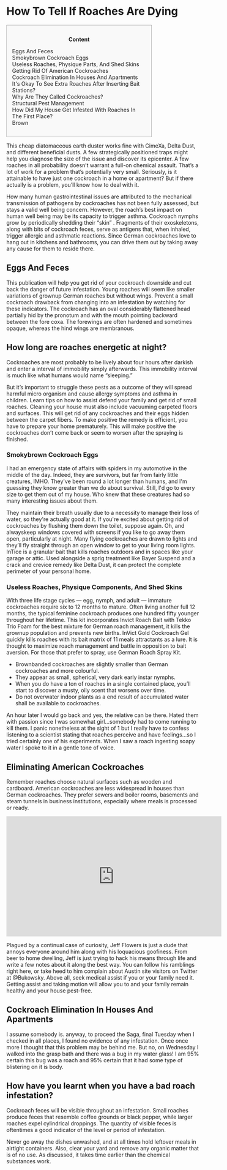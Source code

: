 <h1>How To Tell If Roaches Are Dying</h1>

<div id="toc" style="background: #f9f9f9;border: 1px solid #aaa;display: table;margin-bottom: 1em;padding: 1em;width: 350px;"><p class="toctitle" style="font-weight: 700;text-align: center;">Content</p><ul class="toc_list"><li><a href="#toc-0">Eggs And Feces</a></li><li><a href="#toc-1">Smokybrown Cockroach Eggs</a></li><li><a href="#toc-2">Useless Roaches, Physique Parts, And Shed Skins</a></li><li><a href="#toc-3">Getting Rid Of American Cockroaches</a></li><li><a href="#toc-4">Cockroach Elimination In Houses And Apartments</a></li><li><a href="#toc-5">It's Okay To See Extra Roaches After Inserting Bait Stations?</a></li><li><a href="#toc-6">Why Are They Called Cockroaches?</a></li><li><a href="#toc-7">Structural Pest Management</a></li><li><a href="#toc-8">How Did My House Get Infested With Roaches In The First Place?</a></li><li><a href="#toc-9">Brown</a></li></ul></div>
<p>This cheap diatomaceous earth duster works fine with CimeXa, Delta Dust, and different beneficial dusts. A few strategically positioned traps might help you diagnose the size of the issue and discover its epicenter. A few roaches in all probability doesn’t warrant a full-on chemical assault. That’s a lot of work for a problem that’s potentially very small. Seriously, is it attainable to have just one cockroach in a home or apartment? But if there actually is a problem, you’ll know how to deal with it.</p>

<p>How many human gastrointestinal issues are attributed to the mechanical transmission of pathogens by cockroaches has not been fully assessed, but stays a valid well being concern. However, the roach’s best impact on human well being may be its capacity to trigger asthma. Cockroach nymphs grow by periodically shedding their “skin” . Fragments of their exoskeletons, along with bits of cockroach feces, serve as antigens that, when inhaled, trigger allergic and asthmatic reactions. Since German cockroaches love to hang out in kitchens and bathrooms, you can drive them out by taking away any cause for them to reside there.</p>
<h2 id="toc-0">Eggs And Feces</h2>
<p>This publication will help you get rid of your cockroach downside and cut back the danger of future infestation. Young roaches will seem like smaller variations of grownup German roaches but without wings. Prevent a small cockroach drawback from changing into an infestation by watching for these indicators. The cockroach has an oval considerably flattened head partially hid by the pronotum and with the mouth pointing backward between the fore coxa. The forewings are often hardened and sometimes opaque, whereas the hind wings are membranous.</p>
<div itemScope itemProp="mainEntity" itemType="https://schema.org/Question">  <div itemProp="name"><h2>How long are roaches energetic at night?</h2></div>  <div itemScope itemProp="acceptedAnswer" itemType="https://schema.org/Answer">      <div itemProp="text"><p>Cockroaches are most probably to be lively about four hours after darkish and enter a interval of immobility simply afterwards. This immobility interval is much like what humans would name “sleeping.”</p></div>  </div></div>
<p>But it’s important to struggle these pests as a outcome of they will spread harmful micro organism and cause allergy symptoms and asthma in children. Learn tips on how to assist defend your family and get rid of small roaches. Cleaning your house must also include vacuuming carpeted floors and surfaces. This will get rid of any cockroaches and their eggs hidden between the carpet fibers. To make positive the remedy is efficient, you have to prepare your home prematurely. This will make positive the cockroaches don’t come back or seem to worsen after the spraying is finished.</p>
<h3 id="toc-1">Smokybrown Cockroach Eggs</h3>
<p>I had an emergency state of affairs with spiders in my automotive in the middle of the day. Indeed, they are survivors, but far from fairly little creatures, IMHO. They've been round a lot longer than humans, and I'm guessing they know greater than we do about survival. Still, I'd go to every size to get them out of my house. Who knew that these creatures had so many interesting issues about them.</p>

<p>They maintain their breath usually due to a necessity to manage their loss of water, so they're actually good at it. If you're excited about getting rid of cockroaches by flushing them down the toilet, suppose again. Oh, and alwayskeep windows covered with screens if you like to go away them open, particularly at night. Many flying cockroaches are drawn to lights and they’ll fly straight through an open window to get to your living room lights. InTice is a granular bait that kills roaches outdoors and in spaces like your garage or attic. Used alongside a sprig treatment like Bayer Suspend and a crack and crevice remedy like Delta Dust, it can protect the complete perimeter of your personal home.</p>
<h3 id="toc-2">Useless Roaches, Physique Components, And Shed Skins</h3>
<p>With three life stage cycles — egg, nymph, and adult — immature cockroaches require six to 12 months to mature. Often living another full 12 months, the typical feminine cockroach produces one hundred fifty younger throughout her lifetime. This kit incorporates Invict Roach Bait with Tekko Trio Foam for the best mixture for German roach management, it kills the grownup population and prevents new births. InVict Gold Cockroach Gel quickly kills roaches with its bait matrix of 11 meals attractants as a lure. It is thought to maximize roach management and battle in opposition to bait aversion. For those that prefer to spray, use German Roach Spray Kit.</p>
<ul><li>Brownbanded cockroaches are slightly smaller than German cockroaches and more colourful.</li><li>They appear as small, spherical, very dark early instar nymphs.</li><li>When you do have a ton of roaches in a single contained place, you’ll start to discover a musty, oily scent that worsens over time.</li><li>Do not overwater indoor plants as a end result of accumulated water shall be available to cockroaches.</li></ul>
<p>An hour later I would go back and yes, the relative can be there. Hated them with passion since I was somewhat girl...somebody had to come running to kill them. I panic nonetheless at the sight of 1 but I really have to confess listening to a scientist stating that roaches perceive and have feelings...so I tried certainly one of his experiments. When I saw a roach ingesting soapy water I spoke to it in a gentle tone of voice.</p>
<h2 id="toc-3">Eliminating American Cockroaches</h2>
<p>Remember roaches choose natural surfaces such as wooden and cardboard. American cockroaches are less widespread in houses than German cockroaches. They prefer sewers and boiler rooms, basements and steam tunnels in business institutions, especially where meals is processed or ready.</p>
<div style='text-align:center'><iframe width='562' height='314' src='https://www.youtube.com/embed/I2yG2wWZFsg' frameborder='0' alt='how to tell if roaches are dying' allowfullscreen></iframe></div>
<p>Plagued by a continual case of curiosity, Jeff Flowers is just a dude that annoys everyone around him along with his loquacious goofiness. From beer to home dwelling, Jeff is just trying to hack his means through life and write a few notes about it along the best way. You can follow his ramblings right here, or take heed to him complain about Austin site visitors on Twitter at @Bukowsky. Above all, seek medical assist if you or your family need it. Getting assist and taking motion will allow you to and your family remain healthy and your house pest-free.</p>
<h2 id="toc-4">Cockroach Elimination In Houses And Apartments</h2>
<p>I assume somebody is. anyway, to proceed the Saga, final Tuesday when I checked in all places, I found no evidence of any infestation. Once once more I thought that this problem may be behind me. But no, on Wednesday I walked into the grasp bath and there was a bug in my water glass! I am 95% certain this bug was a roach and 95% certain that it had some type of blistering on it is body.</p>
<div itemScope itemProp="mainEntity" itemType="https://schema.org/Question">  <div itemProp="name"><h2>How have you learnt when you have a bad roach infestation?</h2></div>  <div itemScope itemProp="acceptedAnswer" itemType="https://schema.org/Answer">      <div itemProp="text"><p>Cockroach feces will be visible throughout an infestation. Small roaches produce feces that resemble coffee grounds or black pepper, while larger roaches expel cylindrical droppings. The quantity of visible feces is oftentimes a good indicator of the level or period of infestation.</p></div>  </div></div>
<p>Never go away the dishes unwashed, and at all times hold leftover meals in airtight containers. Also, clear your yard and remove any organic matter that is of no use. As discussed, it takes time earlier than the chemical substances work.</p>
